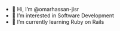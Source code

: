 - 👋 Hi, I’m @omarhassan-jisr
- 👀 I’m interested in Software Development
- 🌱 I’m currently learning Ruby on Rails

<!---
omarhassan-jisr/omarhassan-jisr is a ✨ special ✨ repository because its `README.md` (this file) appears on your GitHub profile.
You can click the Preview link to take a look at your changes.
--->
